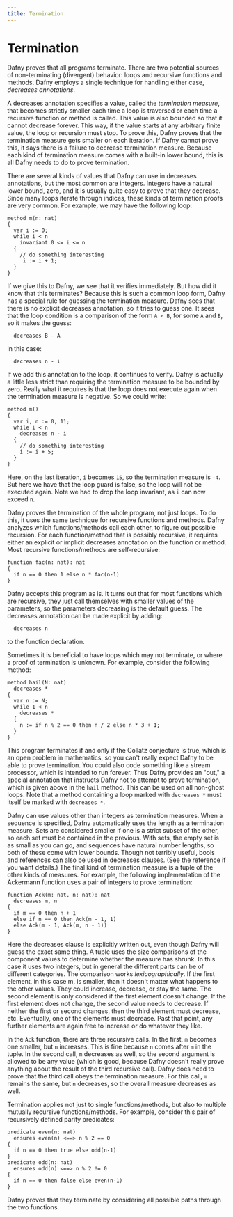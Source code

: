 ```yaml
---
title: Termination
---
```


# Termination

Dafny proves that all programs terminate. There are two
potential sources of non-terminating (divergent) behavior: loops and recursive
functions and methods. Dafny employs a single technique for handling either
case, *decreases annotations*.

A decreases annotation specifies a value, called the *termination measure*,
that becomes strictly smaller each time a loop is traversed or each time a
recursive function or method is called. This value is also bounded so that it
cannot decrease forever. This way, if the value starts at any arbitrary finite
value, the loop or recursion must stop. To prove this, Dafny proves that the
termination measure gets smaller on each iteration. If Dafny cannot prove this,
it says there is a failure to decrease termination measure. Because each kind
of termination measure comes with a built-in lower bound, this is all Dafny
needs to do to prove termination.

There are several kinds of values that Dafny can use in
decreases annotations, but the most common are integers. Integers have a
natural lower bound, zero, and it is usually quite easy to prove that they
decrease. Since many loops iterate through indices, these kinds of termination
proofs are very common. For example, we may have the following loop:

```dafny <!-- %check-verify -->
method m(n: nat)
{
  var i := 0;
  while i < n
    invariant 0 <= i <= n
  {
    // do something interesting
     i := i + 1;
  }
}
```

If we give this to Dafny, we see that it verifies
immediately. But how did it know that this terminates? Because this is such a
common loop form, Dafny has a special rule for guessing the termination
measure. Dafny sees that there is no explicit decreases annotation, so it tries
to guess one. It sees that the loop condition is a comparison of the form `A < B`,
 for some `A` and `B`, so it makes the guess:

```dafny <!-- %no-check -->
  decreases B - A
```

in this case:

```dafny <!-- %no-check -->
  decreases n - i
```

If we add this annotation to the loop, it continues to
verify. Dafny is actually a little less strict than requiring the termination
measure to be bounded by zero. Really what it requires is that the loop does
not execute again when the termination measure is negative. So we could write:

```dafny <!-- %check-verify -->
method m()
{
  var i, n := 0, 11;
  while i < n
    decreases n - i
  {
    // do something interesting
    i := i + 5;
  }
}
```

Here, on the last iteration, `i`
becomes `15`, so the termination measure is `-4`. But here we have that the loop
guard is false, so the loop will not be executed again. Note we had to drop the
loop invariant, as `i` can now exceed `n`.

Dafny proves the termination of the whole program, not just
loops. To do this, it uses the same technique for recursive functions and methods.
Dafny analyzes which functions/methods call each other, to figure out possible
recursion. For each function/method that is possibly recursive, it requires
either an explicit or implicit decreases annotation on the function or method.
Most recursive functions/methods are self-recursive:

```dafny <!-- %check-verify -->
function fac(n: nat): nat
{
  if n == 0 then 1 else n * fac(n-1)
}
```

Dafny accepts this program as is. It turns out that for most
functions which are recursive, they just call themselves with smaller values of
the parameters, so the parameters decreasing is the default guess. The
decreases annotation can be made explicit by adding:

```dafny <!-- %no-check -->
  decreases n
```

to the function declaration.

Sometimes it is beneficial to have loops which may not
terminate, or where a proof of termination is unknown. For example, consider
the following method:

```dafny <!-- %check-verify -->
method hail(N: nat)
  decreases *
{
  var n := N;
  while 1 < n
    decreases *
  {
    n := if n % 2 == 0 then n / 2 else n * 3 + 1;
  }
}
```


This program terminates if and only if the Collatz
conjecture is true, which is an open problem in mathematics, so you can't really
expect Dafny to be able to prove termination. You could also code something like a
stream processor, which is intended to run forever. Thus Dafny provides an
"out," a special annotation that instructs Dafny not to attempt to prove
termination, which is given above in the `hail` method. This can be used
on all non-ghost loops. Note that a method containing a loop marked with
`decreases *` must itself be marked with `decreases *`.

Dafny can use values other than integers as termination
measures. When a sequence is specified, Dafny automatically uses the length as
a termination measure. Sets are considered smaller if one is a strict subset of
the other, so each set must be contained in the previous. With sets, the empty
set is as small as you can go, and sequences have natural number lengths, so
both of these come with lower bounds. Though not terribly useful, bools and
references can also be used in decreases clauses. (See the reference if you
want details.) The final kind of termination measure is a tuple of the other kinds of
measures. For example, the following implementation of the Ackermann function
uses a pair of integers to prove termination:

```dafny <!-- %check-verify -->
function Ack(m: nat, n: nat): nat
  decreases m, n
{
  if m == 0 then n + 1
  else if n == 0 then Ack(m - 1, 1)
  else Ack(m - 1, Ack(m, n - 1))
}
```

Here the decreases clause is explicitly written out, even
though Dafny will guess the exact same thing. A tuple uses the size comparisons
of the component values to determine whether the measure has shrunk. In this
case it uses two integers, but in general the different parts can be of
different categories. The comparison works *lexicographically*.
If the first element, in this case m, is smaller, than it doesn't matter what
happens to the other values. They could increase, decrease, or stay the same.
The second element is only considered if the first element doesn't change.
If the first element does not change, the second value needs to decrease. If neither the first or second changes, then the third element
must decrease, etc. Eventually, one of the elements must decrease. Past that
point, any further elements are again free to increase or do whatever they
like.

In the `Ack`
function, there are three recursive calls. In the first, `m` becomes one
smaller, but `n` increases. This is fine because `n` comes after `m`
in the tuple. In the second call, `m` decreases as well, so the second argument
is allowed to be any value (which is good, because Dafny doesn't really prove
anything about the result of the third recursive call). Dafny does need to prove that
the third call obeys the termination measure. For this call, `m` remains the same,
but `n` decreases, so the overall measure decreases as well.

Termination applies not just to single functions/methods,
but also to multiple mutually recursive functions/methods. For example,
consider this pair of recursively defined parity predicates:

```dafny <!-- %check-verify -->
predicate even(n: nat)
  ensures even(n) <==> n % 2 == 0
{
  if n == 0 then true else odd(n-1)
}
predicate odd(n: nat)
  ensures odd(n) <==> n % 2 != 0
{
  if n == 0 then false else even(n-1)
}
```

Dafny proves that they terminate by considering all possible
paths through the two functions.
